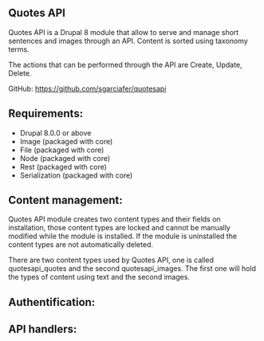 <h2>Quotes API</h2>
Quotes API is a Drupal 8 module that allow to serve and manage short sentences and images through an API. 
Content is sorted using taxonomy terms.

The actions that can be performed through the API are Create, Update, Delete.

GitHub: https://github.com/sgarciafer/quotesapi

<h2>Requirements:</h2>
<ul>
<li>Drupal 8.0.0 or above</li>
<li>Image (packaged with core)</li>
<li>File (packaged with core)</li>
<li>Node (packaged with core)</li>
<li>Rest (packaged with core)</li>
<li>Serialization (packaged with core)</li>
</ul>

<h2>Content management:</h2>
Quotes API module creates two content types and their fields on installation, those content types are locked and cannot be manually modified while the module is installed. If the module is uninstalled the content types are not automatically deleted.

There are two content types used by Quotes API, one is called quotesapi_quotes and the second quotesapi_images. The first one will hold the types of content using text and the second images.

<h2>Authentification:</h2>

<h2>API handlers:</h2>
